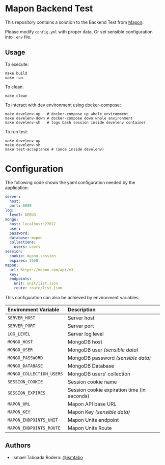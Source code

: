 # Mapon Backend Test


This repository contains a solution to the Backend Test from [Mapon](https://mapon.com/).

Please modify `config.yml` with proper data. Or set sensible configuration into `.env` file.

## Usage

To execute:

```
make build
make run
```

To clean:

```
make clean
```

To interact with dev environment using docker-compose:
```
make develenv-up   # docker-compose up whole environment
make develenv-down # docker-compose down whole environment
make develenv-sh   # logs bash session inside develenv container
```

To run test:
```
make develenv-up
make develenv-sh
make test-acceptance # (once inside develenv)
```

# Configuration

The following code shows the yaml configuration needed by the application:

```yaml
server:
  host:
  port: 8080
log:
  level: DEBUG
mongo:
  host: localhost:27017
  user:
  password:
  database: mapon
  collections:
    users: users
session:
  cookie: mapon-session
  expires: 3600
mapon:
  url: https://mapon.com/api/v1
  key:
  endpoints:
    unit: unit/list.json
    route: route/list.json
```

This configuration can also be achieved by environment variables:

| **Environment Variable** | **Description**                             |
| :----------------------- | :------------------------------------------ |
| `SERVER_HOST`            | Server host                                 |
| `SERVER_PORT`            | Server port                                 |
| `LOG_LEVEL`              | Server log level                            |
| `MONGO_HOST`             | MongoDB host                                |
| `MONGO_USER`             | MongoDB user *(sensible data)*              |
| `MONGO_PASSWORD`         | MongoDB password *(sensible data)*          |
| `MONGO_DATABASE`         | MongoDB Database                            |
| `MONGO_COLLECTION_USERS` | MongoDB users' collection                   |
| `SESSION_COOKIE`         | Session cookie name                         |
| `SESSION_EXPIRES`        | Session cookie expiration time (in seconds) |
| `MAPON_URL`              | Mapon API base URL                          |
| `MAPON_KEY`              | Mapon Key *(sensible data)*                 |
| `MAPON_ENDPOINTS_UNIT`   | Mapon Units endpoint                        |
| `MAPON_ENDPOINTS_ROUTE`  | Mapon Units Route                           |

## Authors

- Ismael Taboada Rodero: [@ismtabo](https://github.com/ismtabo)
